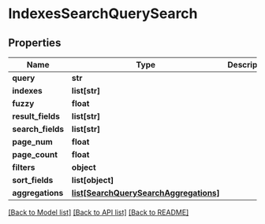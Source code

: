 # IndexesSearchQuerySearch

## Properties
Name | Type | Description | Notes
------------ | ------------- | ------------- | -------------
**query** | **str** |  | 
**indexes** | **list[str]** |  | 
**fuzzy** | **float** |  | [optional] 
**result_fields** | **list[str]** |  | [optional] 
**search_fields** | **list[str]** |  | [optional] 
**page_num** | **float** |  | [optional] 
**page_count** | **float** |  | [optional] 
**filters** | **object** |  | [optional] 
**sort_fields** | **list[object]** |  | [optional] 
**aggregations** | [**list[SearchQuerySearchAggregations]**](SearchQuerySearchAggregations.md) |  | [optional] 

[[Back to Model list]](../README.md#documentation-for-models) [[Back to API list]](../README.md#documentation-for-api-endpoints) [[Back to README]](../README.md)


